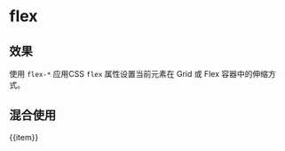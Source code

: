 # flex

## 效果

使用 `flex-*` 应用CSS `flex` 属性设置当前元素在 Grid 或 Flex 容器中的伸缩方式。

<script setup>
  const flexJson = [
    'flex-auto',
    'flex-1',
    'flex-initial',
    'flex-none',
  ];
</script>

<template v-for="item in flexJson">
  <h3><code>{{item}}</code></h3>
  <Example>
    <div :class="item === 'flex-initial' ? 'w-48' : 'w-full' " class="flex gap-3 surface" >
      <div :class="item" v-for="index in 3" class="secondary center w-24 h-8">
        24 &times; 8
      </div>
    </div>
    <div class="text-center">{{item.name}}</div>
  </Example>
</template>

## 混合使用

<Example>
  <div class="row gap-3 surface" >
    <div v-for="item in flexJson" :key="item" :class="item" class="secondary center w-24 h-8 font-mono">
      {{item}}
    </div>
  </div>
</Example>
